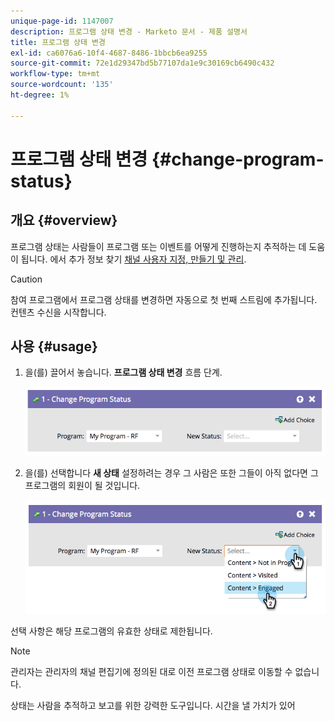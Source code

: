 ```yaml
---
unique-page-id: 1147007
description: 프로그램 상태 변경 - Marketo 문서 - 제품 설명서
title: 프로그램 상태 변경
exl-id: ca6076a6-10f4-4687-8486-1bbcb6ea9255
source-git-commit: 72e1d29347bd5b77107da1e9c30169cb6490c432
workflow-type: tm+mt
source-wordcount: '135'
ht-degree: 1%

---
```


# 프로그램 상태 변경 {#change-program-status}

## 개요 {#overview}

프로그램 상태는 사람들이 프로그램 또는 이벤트를 어떻게 진행하는지 추적하는 데 도움이 됩니다. 에서 추가 정보 찾기 [채널 사용자 지정, 만들기 및 관리](/help/marketo/product-docs/administration/tags/create-a-program-channel.md).

>[!CAUTION]
>
>참여 프로그램에서 프로그램 상태를 변경하면 자동으로 첫 번째 스트림에 추가됩니다. 컨텐츠 수신을 시작합니다.

## 사용 {#usage}

1. 을(를) 끌어서 놓습니다. **프로그램 상태 변경** 흐름 단계.

   ![](assets/image2014-9-22-14-3a43-3a34.png)

1. 을(를) 선택합니다 **새 상태** 설정하려는 경우 그 사람은 또한 그들이 아직 없다면 그 프로그램의 회원이 될 것입니다.

   ![](assets/image2014-9-22-14-3a43-3a45.png)

선택 사항은 해당 프로그램의 유효한 상태로 제한됩니다.

>[!NOTE]
>
>관리자는 관리자의 채널 편집기에 정의된 대로 이전 프로그램 상태로 이동할 수 없습니다.

상태는 사람을 추적하고 보고를 위한 강력한 도구입니다. 시간을 낼 가치가 있어
